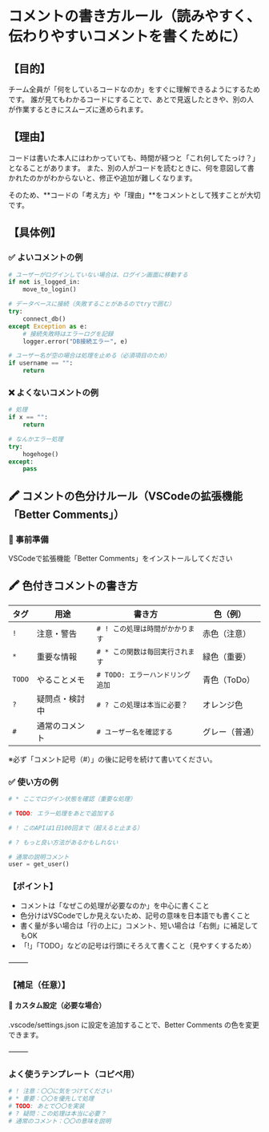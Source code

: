 # コメントの書き方ルール（読みやすく、伝わりやすいコメントを書くために）

## 【目的】

チーム全員が「何をしているコードなのか」をすぐに理解できるようにするためです。
誰が見てもわかるコードにすることで、あとで見返したときや、別の人が作業するときにスムーズに進められます。

## 【理由】

コードは書いた本人にはわかっていても、時間が経つと「これ何してたっけ？」となることがあります。
また、別の人がコードを読むときに、何を意図して書かれたのかがわからないと、修正や追加が難しくなります。

そのため、**コードの「考え方」や「理由」**をコメントとして残すことが大切です。

## 【具体例】

### ✅ よいコメントの例

``` python
# ユーザーがログインしていない場合は、ログイン画面に移動する
if not is_logged_in:
    move_to_login()
```
``` python
# データベースに接続（失敗することがあるのでtryで囲む）
try:
    connect_db()
except Exception as e:
    # 接続失敗時はエラーログを記録
    logger.error("DB接続エラー", e)
```
``` python
# ユーザー名が空の場合は処理を止める（必須項目のため）
if username == "":
    return
```


### ❌ よくないコメントの例

``` python
# 処理
if x == "":
    return
```
``` python
# なんかエラー処理
try:
    hogehoge()
except:
    pass
```

## 🖍 コメントの色分けルール（VSCodeの拡張機能「Better Comments」）

### 🔧 事前準備
VSCodeで拡張機能「Better Comments」をインストールしてください

## 🖍 色付きコメントの書き方
| タグ    | 用途             | 書き方                               | 色（例）       |
|---------|------------------|----------------------------------------|----------------|
| `!`     | 注意・警告       | `# ! この処理は時間がかかります`       | 赤色（注意）   |
| `*`     | 重要な情報       | `# * この関数は毎回実行されます`       | 緑色（重要）   |
| `TODO`  | やることメモ     | `# TODO: エラーハンドリング追加`       | 青色（ToDo）   |
| `?`     | 疑問点・検討中   | `# ? この処理は本当に必要？`           | オレンジ色     |
| `#`     | 通常のコメント   | `# ユーザー名を確認する`               | グレー（普通） |

※必ず「コメント記号（#）」の後に記号を続けて書いてください。

### ✅ 使い方の例

``` python
# * ここでログイン状態を確認（重要な処理）

# TODO: エラー処理をあとで追加する

# ! このAPIは1日100回まで（超えると止まる）

# ? もっと良い方法があるかもしれない

# 通常の説明コメント
user = get_user()
```

### 【ポイント】
- コメントは「なぜこの処理が必要なのか」を中心に書くこと
- 色分けはVSCodeでしか見えないため、記号の意味を日本語でも書くこと
- 書く量が多い場合は「行の上に」コメント、短い場合は「右側」に補足してもOK
- 「!」「TODO」などの記号は行頭にそろえて書くこと（見やすくするため）

⸻

### 【補足（任意）】

#### 🧩 カスタム設定（必要な場合）

.vscode/settings.json に設定を追加することで、Better Comments の色を変更できます。

⸻

### よく使うテンプレート（コピペ用）

``` python
# ! 注意：〇〇に気をつけてください
# * 重要：〇〇を優先して処理
# TODO: あとで〇〇を実装
# ? 疑問：この処理は本当に必要？
# 通常のコメント：〇〇の意味を説明
```




